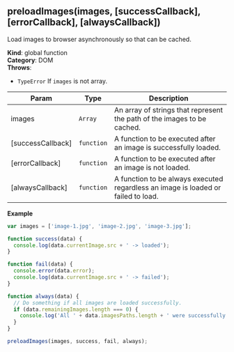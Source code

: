 <a name="preloadImages"></a>

## preloadImages(images, [successCallback], [errorCallback], [alwaysCallback])
Load images to browser asynchronously so that can be cached.

**Kind**: global function  
**Category**: DOM  
**Throws**:

- <code>TypeError</code> If `images` is not array.


| Param | Type | Description |
| --- | --- | --- |
| images | <code>Array</code> | An array of strings that represent the path of the images to be cached. |
| [successCallback] | <code>function</code> | A function to be executed after an image is successfully loaded. |
| [errorCallback] | <code>function</code> | A function to be executed after an image is not loaded. |
| [alwaysCallback] | <code>function</code> | A function to be always executed regardless an image is loaded or failed to load. |

**Example**  
```js
var images = ['image-1.jpg', 'image-2.jpg', 'image-3.jpg'];

function success(data) {
  console.log(data.currentImage.src + ' -> loaded');
}

function fail(data) {
  console.error(data.error);
  console.log(data.currentImage.src + ' -> failed');
}

function always(data) {
  // Do something if all images are loaded successfully.
  if (data.remainingImages.length === 0) {
    console.log('All ' + data.imagesPaths.length + ' were successfully loaded.');
  }
}

preloadImages(images, success, fail, always);
```
